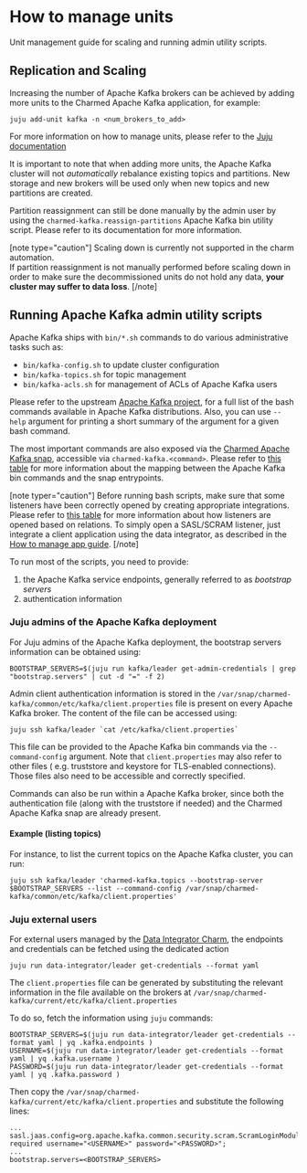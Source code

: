 # How to manage units

Unit management guide for scaling and running admin utility scripts.

## Replication and Scaling

Increasing the number of Apache Kafka brokers can be achieved by adding more units
to the Charmed Apache Kafka application, for example:

```shell
juju add-unit kafka -n <num_brokers_to_add>
```

For more information on how to manage units, please refer to the [Juju documentation](https://juju.is/docs/juju/manage-units)

It is important to note that when adding more units, the Apache Kafka cluster will not 
*automatically* rebalance existing topics and partitions. New storage and new brokers
will be used only when new topics and new partitions are created. 

Partition reassignment can still be done manually by the admin user by using the 
`charmed-kafka.reassign-partitions` Apache Kafka bin utility script. Please refer to 
its documentation for more information. 

[note type="caution"]
Scaling down is currently not supported in the charm automation.  
If partition reassignment is not manually performed before scaling down in order 
to make sure the decommissioned units do not hold any data, **your cluster may 
suffer to data loss**. 
[/note]

## Running Apache Kafka admin utility scripts

Apache Kafka ships with `bin/*.sh` commands to do various administrative tasks such as:

* `bin/kafka-config.sh` to update cluster configuration
* `bin/kafka-topics.sh` for topic management
* `bin/kafka-acls.sh` for management of ACLs of Apache Kafka users

Please refer to the upstream [Apache Kafka project](https://github.com/apache/kafka/tree/trunk/bin), 
for a full list of the bash commands available in Apache Kafka distributions. Also, you can 
use `--help` argument for printing a short summary of the argument for a given 
bash command. 

The most important commands are also exposed via the [Charmed Apache Kafka snap](https://snapcraft.io/charmed-kafka), 
accessible via `charmed-kafka.<command>`. Please refer to [this table](/t/charmed-kafka-documentation-reference-snap-entrypoints/13263) for 
more information about the mapping between the Apache Kafka bin commands and the snap entrypoints.

[note typer="caution"]
Before running bash scripts, make sure that some listeners have been correctly 
opened by creating appropriate integrations. Please refer to [this table](/t/charmed-kafka-documentation-reference-listeners/13264) for more 
information about how listeners are opened based on relations. To simply open a 
SASL/SCRAM listener, just integrate a client application using the data integrator, 
as described in the [How to manage app guide](/t/charmed-kafka-how-to-manage-app/10285).
[/note]

To run most of the scripts, you need to provide:

1. the Apache Kafka service endpoints, generally referred to as *bootstrap servers* 
2. authentication information 

### Juju admins of the Apache Kafka deployment

For Juju admins of the Apache Kafka deployment, the bootstrap servers information can 
be obtained using:

```
BOOTSTRAP_SERVERS=$(juju run kafka/leader get-admin-credentials | grep "bootstrap.servers" | cut -d "=" -f 2)
```

Admin client authentication information is stored in the 
`/var/snap/charmed-kafka/common/etc/kafka/client.properties` file is present on every Apache Kafka
broker. The content of the file can be accessed using:

```
juju ssh kafka/leader `cat /etc/kafka/client.properties`
```

This file can be provided to the Apache Kafka bin commands via the `--command-config`
argument. Note that `client.properties` may also refer to other files (
e.g. truststore and keystore for TLS-enabled connections). Those
files also need to be accessible and correctly specified. 

Commands can also be run within a Apache Kafka broker, since both the authentication 
file (along with the truststore if needed) and the Charmed Apache Kafka snap are 
already present. 

#### Example (listing topics)

For instance, to list the current topics on the Apache Kafka cluster, you can run:

```
juju ssh kafka/leader 'charmed-kafka.topics --bootstrap-server $BOOTSTRAP_SERVERS --list --command-config /var/snap/charmed-kafka/common/etc/kafka/client.properties'
```

### Juju external users

For external users managed by the  [Data Integrator Charm](https://charmhub.io/data-integrator), 
the endpoints and credentials can be fetched using the dedicated action

```shell
juju run data-integrator/leader get-credentials --format yaml
```

The `client.properties` file can be generated by substituting the relevant information in the 
file available on the brokers at `/var/snap/charmed-kafka/current/etc/kafka/client.properties`

To do so, fetch the information using `juju` commands:

```
BOOTSTRAP_SERVERS=$(juju run data-integrator/leader get-credentials --format yaml | yq .kafka.endpoints )
USERNAME=$(juju run data-integrator/leader get-credentials --format yaml | yq .kafka.username )
PASSWORD=$(juju run data-integrator/leader get-credentials --format yaml | yq .kafka.password )
```

Then copy the `/var/snap/charmed-kafka/current/etc/kafka/client.properties` and substitute the following lines:

```
...
sasl.jaas.config=org.apache.kafka.common.security.scram.ScramLoginModule required username="<USERNAME>" password="<PASSWORD>";
...
bootstrap.servers=<BOOTSTRAP_SERVERS>
```